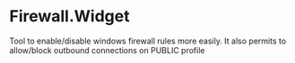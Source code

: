 # Firewall.Widget
Tool to enable/disable windows firewall rules more easily.
It also permits to allow/block outbound connections on
PUBLIC profile
